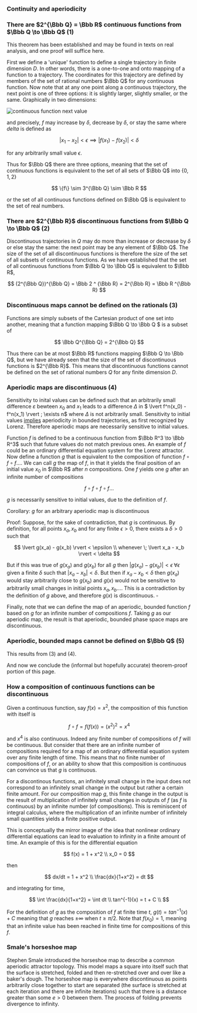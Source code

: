 ### Continuity and aperiodicity

### There are $2^{\Bbb Q} = \Bbb R$ continuous functions from $\Bbb Q \to \Bbb Q$ (1)

This theorem has been established and may be found in texts on real analysis, and one proof will suffice here.

First we define a 'unique' function to define a single trajectory in finite dimension $D$.  In other words, there is a one-to-one and onto mapping of a function to a trajectory.  The coordinates for this trajectory are defined by members of the set of rational numbers $\Bbb Q$ for any continuous function.  Now note that at any one point along a continuous trajectory, the next point is one of three options: it is slightly larger, slightly smaller, or the same. Graphically in two dimensions: 

![continuous function next value]({{https://blbadger.github.io}}misc_images/continuous_function_next.png)

and precisely, $f$ may increase by $\delta$, decrease by $\delta$, or stay the same where $delta$ is defined as 

$$ 
\lvert x_1 - x_2 \rvert < \epsilon \implies \lvert f(x_1) - f(x_2) \rvert < \delta 
$$ 

for any arbitrarily small value $\epsilon$. 

Thus for $\Bbb Q$ there are three options, meaning that the set of continuous functions is equivalent to the set of all sets of $\Bbb Q$ into $\{0, 1, 2\}$

$$
\{f\} \sim 3^{\Bbb Q} \sim \Bbb R
$$

or the set of all continuous functions defined on $\Bbb Q$ is equivalent to the set of real numbers. 

### There are $2^{\Bbb R}$ discontinuous functions from $\Bbb Q \to \Bbb Q$ (2)

Discontinuous trajectories in $Q$ may do more than increase or decrease by $\delta$ or else stay the same: the next point may be any element of $\Bbb Q$.   The size of the set of all discontinuous functions is therefore the size of the set of all subsets of continuous functions. As we have established that the set of all continuous functions from $\Bbb Q \to \Bbb Q$ is equivalent to $\Bbb R$, 

$$
(2^{\Bbb Q})^{\Bbb Q} = \Bbb 2 ^ {\Bbb R} = 2^{\Bbb R} = \Bbb R ^{\Bbb R}
$$

### Discontinuous maps cannot be defined on the rationals (3)

Functions are simply subsets of the Cartesian product of one set into another, meaning that a function mapping $\Bbb Q \to \Bbb Q $ is a subset of 

$$
\Bbb Q^{\Bbb Q} = 2^{\Bbb Q}
$$

Thus there can be at most $\Bbb R$ functions mapping $\Bbb Q \to \Bbb Q$, but we have already seen that the size of the set of discontinuous functions is $2^{\Bbb R}$.  This means that discontinuous functions cannot be defined on the set of rational numbers $Q$ for any finite dimension $D$.

### Aperiodic maps are discontinuous (4)

Sensitivity to inital values can be defined such that an arbitrarily small difference $\varepsilon$ bewteen $x_0$ and $x_1$ leads to a difference $\Delta$ in $ \lvert f^n(x_0) - f^n(x_1) \rvert \; \exists n$ where $\Delta$ is not arbitrarily small. Sensitivity to initial values [implies](https://blbadger.github.io/aperiodic-irrationals.html) aperiodicity in bounded trajectories, as first recognized by Lorenz. Therefore aperiodic maps are necessarily sensitive to initial values.

Function $f$ is defined to be a continuous function from $\Bbb R^3 \to \Bbb R^3$ such that future values do not match previous ones.  An example of $f$ could be an ordinary differential equation system for the Lorenz attractor.  Now define a function $g$ that is equivalent to the composition of function $f \circ f \circ f ...$.  We can call $g$ the map of $f$, in that it yields the final position of an initial value $x_0$ in $\Bbb R$ after $n$ compositions. One $f$ yields one $g$ after an infinite number of compositions 

$$
f \circ f \circ f \circ f...
$$

$g$ is necessarily sensitive to initial values, due to the definition of $f$. 

Corollary: $g$ for an arbitrary aperiodic map is discontinuous

Proof: Suppose, for the sake of contradiction, that $g$ is continuous.  By definition, for all points $x_a, x_b$ and for any finite $\epsilon > 0$, there exists a $\delta > 0$ such that

$$
\lvert g(x_a) - g(x_b) \rvert < \epsilon \\
whenever \;  \lvert x_a - x_b \rvert < \delta 
$$

But if this was true of $g(x_a)$ and $g(x_b)$ for all $g$ then $\lvert g(x_a) - g(x_b) \rvert < \epsilon \; \forall \epsilon$ given a finite $\delta$ such that $\lvert x_a - x_b \rvert < \delta$.  But then if $x_a - x_b < \delta$ then $g(x_a)$ would stay arbitrarily close to $g(x_b)$ and $g(x)$ would not be sensitive to arbitrarily small changes in initial points $x_a, x_b...$.  This is a contradiction by the definition of $g$ above, and therefore $g(x)$ is discontinuous. $\square$

Finally, note that we can define the map of an aperiodic, bounded function $f$ based on $g$ for an infinite number of compositions $f$.  Taking $g$ as our aperiodic map, the result is that aperiodic, bounded phase space maps are discontinuous.

### Aperiodic, bounded maps cannot be defined on $\Bbb Q$ (5)

This results from (3) and (4). 

And now we conclude the (informal but hopefully accurate) theorem-proof portion of this page.

### How a composition of continuous functions can be discontinuous

Given a continuous function, say $f(x) = x^2$, the composition of this function with itself is 

$$
f \circ f =f(f(x)) = (x^2)^2 = x^4
$$

and $x^4$ is also continuous. Indeed any finite number of compositions of $f$ will be continuous.  But consider that there are an infinite number of compositions required for a map of an ordinary differential equation system over any finite length of time.  This means that no finite number of compositions of $f$, or an ability to show that this composition is continuous can convince us that $g$ is continuous.

For a discontinous functions, an infinitely small change in the input does not correspond to an infinitely small change in the output but rather a certain finite amount.  For our composition map $g$, this finite change in the output is the result of multiplication of infinitely small changes in outputs of $f$ (as $f$ is continuous) by an infinite number (of compositions).  This is reminiscent of integral calculus, where the multiplication of an infinite number of infinitely small quantities yields a finite positive output. 

This is conceptually the mirror image of the idea that nonlinear ordinary differential equations can lead to evaluation to infinity in a finite amount of time. An example of this is for the differential equation

$$
f(x) = 1 + x^2 \\
x_0 = 0
$$

then

$$
dx/dt = 1 + x^2 \\
\frac{dx}{1+x^2} = dt
$$

and integrating for time,

$$
\int \frac{dx}{1+x^2} = \int dt \\
tan^{-1}(x) = t + C \\
$$

For the definition of $g$ as the composition of $f$ at finite time $t$, $g(t) = tan^{-1}(x) + C$ meaning that $g$ reaches $\pm \infty$ when $t \ge \pi/2$.  Note that $f(x_0) = 1$, meaning that an infinite value has been reached in finite time for compositions of this $f$. 

### Smale's horseshoe map

Stephen Smale introduced the horseshoe map to describe a common aperiodic attractor topology.  This model maps a square into itself such that the surface is stretched, folded and then re-stretched over and over like a baker's dough.  The horseshoe map is everywhere discontinuous as points arbitrarily close together to start are separated (the surface is stretched at each iteration and there are infinite iterations) such that there is a distance greater than some $e > 0$ between them.  The process of folding prevents divergence to infinity.  






